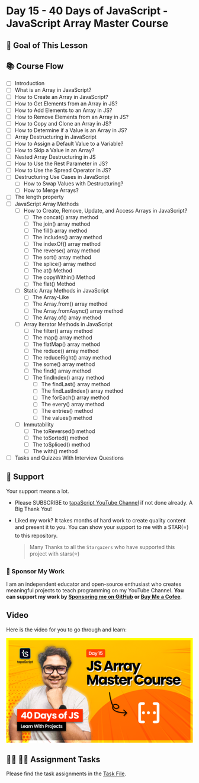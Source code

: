 # Day 15 - 40 Days of JavaScript - JavaScript Array Master Course

## **🎯 Goal of This Lesson**

## 📚 Course Flow

- [ ] Introduction
- [ ] What is an Array in JavaScript?
- [ ] How to Create an Array in JavaScript?
- [ ] How to Get Elements from an Array in JS?
- [ ] How to Add Elements to an Array in JS?
- [ ] How to Remove Elements from an Array in JS?
- [ ] How to Copy and Clone an Array in JS?
- [ ] How to Determine if a Value is an Array in JS?
- [ ] Array Destructuring in JavaScript
- [ ] How to Assign a Default Value to a Variable?
- [ ] How to Skip a Value in an Array?
- [ ] Nested Array Destructuring in JS
- [ ] How to Use the Rest Parameter in JS?
- [ ] How to Use the Spread Operator in JS?
- [ ] Destructuring Use Cases in JavaScript
  - [ ] How to Swap Values with Destructuring?
  - [ ] How to Merge Arrays?
- [ ] The length property
- [ ] JavaScript Array Methods
  - [ ] How to Create, Remove, Update, and Access Arrays in JavaScript?
    - [ ] The concat() array method
    - [ ] The join() array method
    - [ ] The fill() array method
    - [ ] The includes() array method
    - [ ] The indexOf() array method
    - [ ] The reverse() array method
    - [ ] The sort() array method
    - [ ] The splice() array method
    - [ ] The at() Method
    - [ ] The copyWithin() Method
    - [ ] The flat() Method
  - [ ] Static Array Methods in JavaScript
    - [ ] The Array-Like
    - [ ] The Array.from() array method
    - [ ] The Array.fromAsync() array method
    - [ ] The Array.of() array method
  - [ ] Array Iterator Methods in JavaScript
    - [ ] The filter() array method
    - [ ] The map() array method
    - [ ] The flatMap() array method
    - [ ] The reduce() array method
    - [ ] The reduceRight() array method
    - [ ] The some() array method
    - [ ] The find() array method
    - [ ] The findIndex() array method
      - [ ] The findLast() array method
      - [ ] The findLastIndex() array method
      - [ ] The forEach() array method
      - [ ] The every() array method
      - [ ] The entries() method
      - [ ] The values() method
  - [ ] Immutability
    - [ ] The toReversed() method
    - [ ] The toSorted() method
    - [ ] The toSpliced() method
    - [ ] The with() method
- [ ] Tasks and Quizzes With Interview Questions

## 🫶 Support

Your support means a lot.

- Please SUBSCRIBE to [tapaScript YouTube Channel](https://youtube.com/tapasadhikary) if not done already. A Big Thank You!
- Liked my work? It takes months of hard work to create quality content and present it to you. You can show your support to me with a STAR(⭐) to this repository.

    > Many Thanks to all the `Stargazers` who have supported this project with stars(⭐)

### 🤝 Sponsor My Work

I am an independent educator and open-source enthusiast who creates meaningful projects to teach programming on my YouTube Channel. **You can support my work by [Sponsoring me on GitHub](https://github.com/sponsors/atapas) or [Buy Me a Cofee](https://buymeacoffee.com/tapasadhikary)**.

## Video

Here is the video for you to go through and learn:

[![day-15](./banner.png)](https://youtu.be/XpMW-gxNYD8 "Video")

## **👩‍💻 🧑‍💻 Assignment Tasks**

Please find the task assignments in the [Task File](./task.md).
